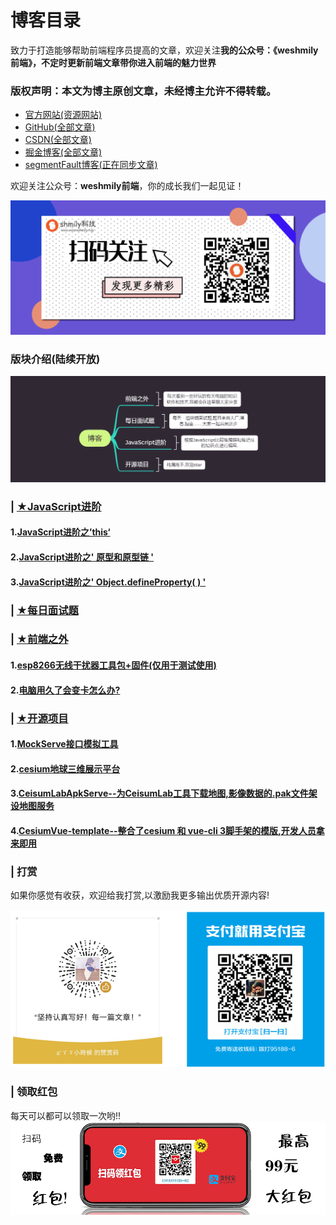 # 博客目录
致力于打造能够帮助前端程序员提高的文章，欢迎关注**我的公众号：《weshmily前端》，不定时更新前端文章带你进入前端的魅力世界**  

### 版权声明：本文为博主原创文章，未经博主允许不得转载。
- [官方网站(资源网站)](https://weareshmily.top)
- [GitHub(全部文章)](https://github.com/weshmily/Blog)
- [CSDN(全部文章)](https://blog.csdn.net/qq_27118895)
- [掘金博客(全部文章)](https://juejin.im/user/5bf50726e51d450cb4186756)
- [segmentFault博客(正在同步文章)](https://segmentfault.com/u/weshmilyqd)


 欢迎关注公众号：**weshmily前端**，你的成长我们一起见证！	

 ![](./assets/readme/erweima.png)

### 版块介绍(陆续开放)

 ![](./assets/readme/section.png)


### |  [★JavaScript进阶](https://github.com/weshmily/Blog/issues?q=is%3Aopen+is%3Aissue+project%3Aweshmily%2FBlog%2F1)
#### 1.[JavaScript进阶之’this‘](https://github.com/weshmily/Blog/issues/1)
#### 2.[JavaScript进阶之' 原型和原型链 '](https://github.com/weshmily/Blog/issues/2)
#### 3.[JavaScript进阶之' Object.defineProperty( ) '](https://github.com/weshmily/Blog/issues/3)

### |  [★每日面试题](https://github.com/weshmily/Blog/issues?q=is%3Aopen+is%3Aissue+project%3Aweshmily%2FBlog%2F3)


### |  [★前端之外](https://github.com/weshmily/Blog/issues?q=is%3Aopen+is%3Aissue+project%3Aweshmily%2FBlog%2F4)

#### 1.[esp8266无线干扰器工具包+固件(仅用于测试使用)](https://github.com/weshmily/Blog/issues/5)
#### 2.[电脑用久了会变卡怎么办?](https://github.com/weshmily/Blog/issues/6)


### |  [★开源项目](https://github.com/weshmily/Blog/issues?q=is%3Aopen+is%3Aissue+project%3Aweshmily%2FBlog%2F2)
#### 1.[MockServe接口模拟工具](https://github.com/weshmily/mockserve)
#### 2.[cesium地球三维展示平台](https://github.com/weshmily/earth-3d-cloud)
#### 3.[CeisumLabApkServe--为CeisumLab工具下载地图,影像数据的.pak文件架设地图服务](https://github.com/weshmily/CeisumLabApkServe)
#### 4.[CesiumVue-template--整合了cesium 和 vue-cli 3脚手架的模版,开发人员拿来即用](https://github.com/weshmily/CesiumVue-template)



### |  打赏
如果你感觉有收获，欢迎给我打赏,以激励我更多输出优质开源内容!

![](./assets/readme/shoukuan.png)

### | 领取红包

每天可以都可以领取一次哟!!
![](./assets/readme/zhifubao.png)